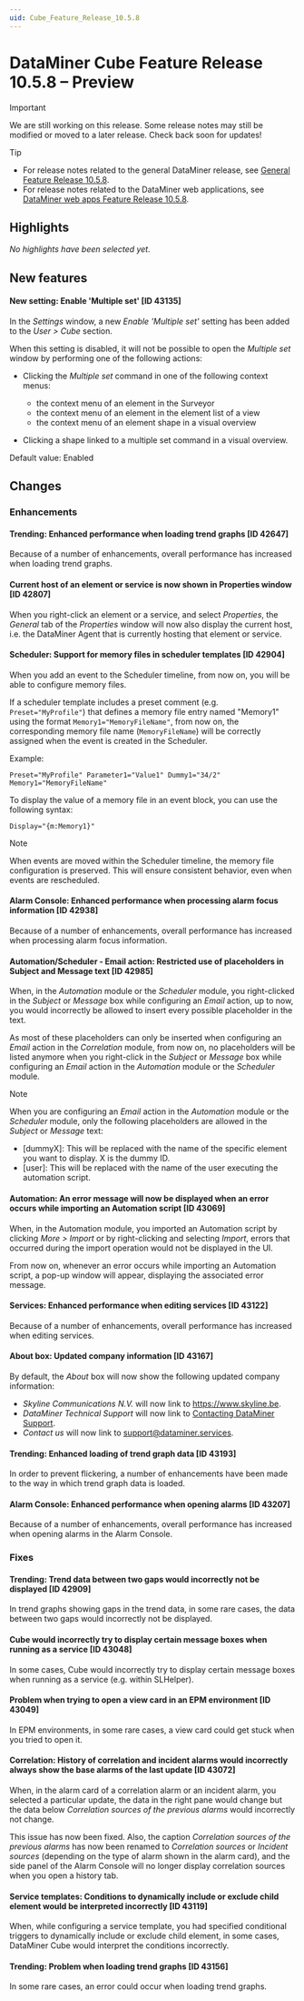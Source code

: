 ```yaml
---
uid: Cube_Feature_Release_10.5.8
---
```


# DataMiner Cube Feature Release 10.5.8 – Preview

> [!IMPORTANT]
> We are still working on this release. Some release notes may still be modified or moved to a later release. Check back soon for updates!

> [!TIP]
>
> - For release notes related to the general DataMiner release, see [General Feature Release 10.5.8](xref:General_Feature_Release_10.5.8).
> - For release notes related to the DataMiner web applications, see [DataMiner web apps Feature Release 10.5.8](xref:Web_apps_Feature_Release_10.5.8).

## Highlights

*No highlights have been selected yet.*

## New features

#### New setting: Enable 'Multiple set' [ID 43135]

<!-- MR 10.4.0 [CU17] / 10.5.0 [CU5] - FR 10.5.8 -->

In the *Settings* window, a new *Enable 'Multiple set'* setting has been added to the *User > Cube* section.

When this setting is disabled, it will not be possible to open the *Multiple set* window by performing one of the following actions:

- Clicking the *Multiple set* command in one of the following context menus:

  - the context menu of an element in the Surveyor
  - the context menu of an element in the element list of a view
  - the context menu of an element shape in a visual overview

- Clicking a shape linked to a multiple set command in a visual overview.

Default value: Enabled

## Changes

### Enhancements

#### Trending: Enhanced performance when loading trend graphs [ID 42647]

<!-- MR 10.4.0 [CU17] / 10.5.0 [CU5] - FR 10.5.8 -->

Because of a number of enhancements, overall performance has increased when loading trend graphs.

#### Current host of an element or service is now shown in Properties window [ID 42807]

<!-- MR 10.4.0 [CU17] / 10.5.0 [CU5] - FR 10.5.8 -->

When you right-click an element or a service, and select *Properties*, the *General* tab of the *Properties* window will now also display the current host, i.e. the DataMiner Agent that is currently hosting that element or service.

#### Scheduler: Support for memory files in scheduler templates [ID 42904]

<!-- MR 10.4.0 [CU17] / 10.5.0 [CU5] - FR 10.5.8 -->

When you add an event to the Scheduler timeline, from now on, you will be able to configure memory files.

If a scheduler template includes a preset comment (e.g. `Preset="MyProfile"`) that defines a memory file entry named "Memory1" using the format `Memory1="MemoryFileName"`, from now on, the corresponding memory file name (`MemoryFileName`) will be correctly assigned when the event is created in the Scheduler.

Example:

`Preset="MyProfile" Parameter1="Value1" Dummy1="34/2" Memory1="MemoryFileName"`

To display the value of a memory file in an event block, you can use the following syntax:

`Display="{m:Memory1}"`

> [!NOTE]
> When events are moved within the Scheduler timeline, the memory file configuration is preserved. This will ensure consistent behavior, even when events are rescheduled.

#### Alarm Console: Enhanced performance when processing alarm focus information [ID 42938]

<!-- MR 10.4.0 [CU17] / 10.5.0 [CU5] - FR 10.5.8 -->

Because of a number of enhancements, overall performance has increased when processing alarm focus information.

#### Automation/Scheduler - Email action: Restricted use of placeholders in Subject and Message text [ID 42985]

<!-- MR 10.4.0 [CU17] / 10.5.0 [CU5] - FR 10.5.8 -->

When, in the *Automation* module or the *Scheduler* module, you right-clicked in the *Subject* or *Message* box while configuring an *Email* action, up to now, you would incorrectly be allowed to insert every possible placeholder in the text.

As most of these placeholders can only be inserted when configuring an *Email* action in the *Correlation* module, from now on, no placeholders will be listed anymore when you right-click in the *Subject* or *Message* box while configuring an *Email* action in the *Automation* module or the *Scheduler* module.

> [!NOTE]
> When you are configuring an *Email* action in the *Automation* module or the *Scheduler* module, only the following placeholders are allowed in the *Subject* or *Message* text:
>
> - [dummyX]: This will be replaced with the name of the specific element you want to display. X is the dummy ID.
> - [user]: This will be replaced with the name of the user executing the automation script.

#### Automation: An error message will now be displayed when an error occurs while importing an Automation script [ID 43069]

<!-- MR 10.4.0 [CU17] / 10.5.0 [CU5] - FR 10.5.8 -->

When, in the Automation module, you imported an Automation script by clicking *More > Import* or by right-clicking and selecting *Import*, errors that occurred during the import operation would not be displayed in the UI.

From now on, whenever an error occurs while importing an Automation script, a pop-up window will appear, displaying the associated error message.

#### Services: Enhanced performance when editing services [ID 43122]

<!-- MR 10.4.0 [CU17] / 10.5.0 [CU5] - FR 10.5.8 -->

Because of a number of enhancements, overall performance has increased when editing services.

#### About box: Updated company information [ID 43167]

<!-- MR 10.4.0 [CU17] / 10.5.0 [CU5] - FR 10.5.8 -->

By default, the *About* box will now show the following updated company information:

- *Skyline Communications N.V.* will now link to <https://www.skyline.be>.
- *DataMiner Technical Support* will now link to [Contacting DataMiner Support](https://aka.dataminer.services/contacting-tech-support).
- *Contact us* will now link to <support@dataminer.services>.

#### Trending: Enhanced loading of trend graph data [ID 43193]

<!-- MR 10.4.0 [CU17] / 10.5.0 [CU5] - FR 10.5.8 -->

In order to prevent flickering, a number of enhancements have been made to the way in which trend graph data is loaded.

#### Alarm Console: Enhanced performance when opening alarms [ID 43207]

<!-- MR 10.4.0 [CU17] / 10.5.0 [CU5] - FR 10.5.8 -->

Because of a number of enhancements, overall performance has increased when opening alarms in the Alarm Console.

### Fixes

#### Trending: Trend data between two gaps would incorrectly not be displayed [ID 42909]

<!-- MR 10.4.0 [CU17] / 10.5.0 [CU5] - FR 10.5.8 -->

In trend graphs showing gaps in the trend data, in some rare cases, the data between two gaps would incorrectly not be displayed.

#### Cube would incorrectly try to display certain message boxes when running as a service [ID 43048]

<!-- MR 10.4.0 [CU17] / 10.5.0 [CU5] - FR 10.5.8 -->

In some cases, Cube would incorrectly try to display certain message boxes when running as a service (e.g. within SLHelper).

#### Problem when trying to open a view card in an EPM environment [ID 43049]

<!-- MR 10.4.0 [CU17] / 10.5.0 [CU5] - FR 10.5.8 -->

In EPM environments, in some rare cases, a view card could get stuck when you tried to open it.

#### Correlation: History of correlation and incident alarms would incorrectly always show the base alarms of the last update [ID 43072]

<!-- MR 10.4.0 [CU17] / 10.5.0 [CU5] - FR 10.5.8 -->

When, in the alarm card of a correlation alarm or an incident alarm, you selected a particular update, the data in the right pane would change but the data below *Correlation sources of the previous alarms* would incorrectly not change.

This issue has now been fixed. Also, the caption *Correlation sources of the previous alarms* has now been renamed to *Correlation sources* or *Incident sources* (depending on the type of alarm shown in the alarm card), and the side panel of the Alarm Console will no longer display correlation sources when you open a history tab.

#### Service templates: Conditions to dynamically include or exclude child element would be interpreted incorrectly [ID 43119]

<!-- MR 10.4.0 [CU17] / 10.5.0 [CU5] - FR 10.5.8 -->

When, while configuring a service template, you had specified conditional triggers to dynamically include or exclude child element, in some cases, DataMiner Cube would interpret the conditions incorrectly.

#### Trending: Problem when loading trend graphs [ID 43156]

<!-- MR 10.4.0 [CU17] / 10.5.0 [CU5] - FR 10.5.8 -->

In some rare cases, an error could occur when loading trend graphs.
